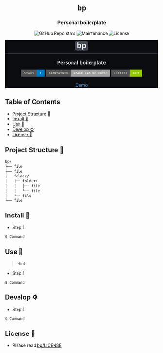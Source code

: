 <div align="center">

# `bp`

<h3>
  Personal boilerplate
</h3>

<!-- Badges -->

![GitHub Repo stars](https://img.shields.io/github/stars/nemo256/bp?style=for-the-badge)
![Maintenance](https://shields.io/maintenance/yes/2024?style=for-the-badge)
![License](https://shields.io/github/license/nemo256/bp?style=for-the-badge)

<!-- Demo image -->

![Demo](demo.png)

</div>

<!-- TABLE OF CONTENTS -->

## Table of Contents

- [Project Structure 📁](#project-structure)
- [Install 🔨](#install)
- [Use 🚀](#use)
- [Develop ⚙️](#develop)
- [License 📑](#license)

## Project Structure 📁

```
bp/
├── file
├── file
├── folder/
│   ├── folder/
│   │   ├── file
│   │   └── file
│   └── file
└── file
```

## Install 🔨

- Step 1

```shell
$ Command
```

## Use 🚀

> Hint

- Step 1

```shell
$ Command
```

## Develop ⚙️

- Step 1

```shell
$ Command
```

## License 📑

- Please read [bp/LICENSE](https://github.com/nemo256/bp/blob/master/LICENSE)
